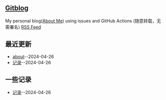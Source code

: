 ## [Gitblog](https://myogg.github.io/)
My personal blog([About Me](https://myogg.github.com/issues/2)) using issues and GitHub Actions (随意转载，无需署名)
[RSS Feed](https://raw.githubusercontent.com/myogg/myogg.github.io/master/feed.xml)

## 最近更新
- [about](https://github.com/myogg/myogg.github.io/issues/2)--2024-04-26
- [记录](https://github.com/myogg/myogg.github.io/issues/1)--2024-04-26
## 一些记录
- [记录](https://github.com/myogg/myogg.github.io/issues/1)--2024-04-26
